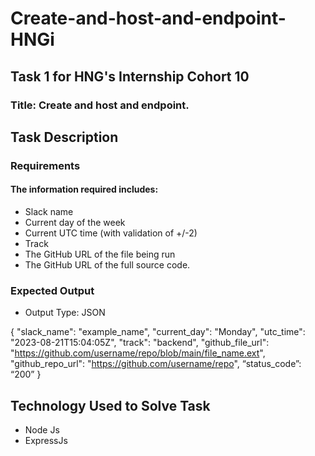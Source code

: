 # Create-and-host-and-endpoint-HNGi
## Task 1 for HNG's Internship Cohort 10 
### Title: Create and host and endpoint.

## Task Description 

### Requirements

#### The information required includes: 

- Slack name
- Current day of the week
- Current UTC time (with validation of +/-2)
- Track
- The GitHub URL of the file being run
- The GitHub URL of the full source code.
 
### Expected Output 
- Output Type: JSON

{
  "slack_name": "example_name",
  "current_day": "Monday",
  "utc_time": "2023-08-21T15:04:05Z",
  "track": "backend",
  "github_file_url": "https://github.com/username/repo/blob/main/file_name.ext",
  "github_repo_url": "https://github.com/username/repo",
  “status_code”: “200”
}

## Technology Used to Solve Task 
- Node Js
- ExpressJs

